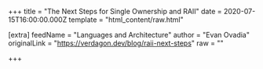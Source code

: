 
+++
title = "The Next Steps for Single Ownership and RAII"
date = 2020-07-15T16:00:00.000Z
template = "html_content/raw.html"

[extra]
feedName = "Languages and Architecture"
author = "Evan Ovadia"
originalLink = "https://verdagon.dev/blog/raii-next-steps"
raw = ""

+++

